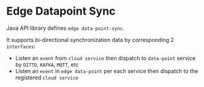 # Edge Datapoint Sync

Java API library defines `edge data-point-sync`. 

It supports bi-directional synchronization data by corresponding 2 `interfaces`:

 - Listen an `event` from `cloud service` then dispatch to `data-point` service by `DITTO`, `KAFKA`, `MQTT`, etc
 - Listen an `event` in `edge data-point` per each service then dispatch to the registered `cloud service`

